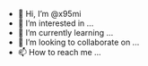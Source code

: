 - 👋 Hi, I’m @x95mi
- 👀 I’m interested in ...
- 🌱 I’m currently learning ...
- 💞️ I’m looking to collaborate on ...
- 📫 How to reach me ...

<!---
x95mi/x95mi is a ✨ special ✨ repository because its `README.md` (this file) appears on your GitHub profile.
You can click the Preview link to take a look at your changes.
--->
